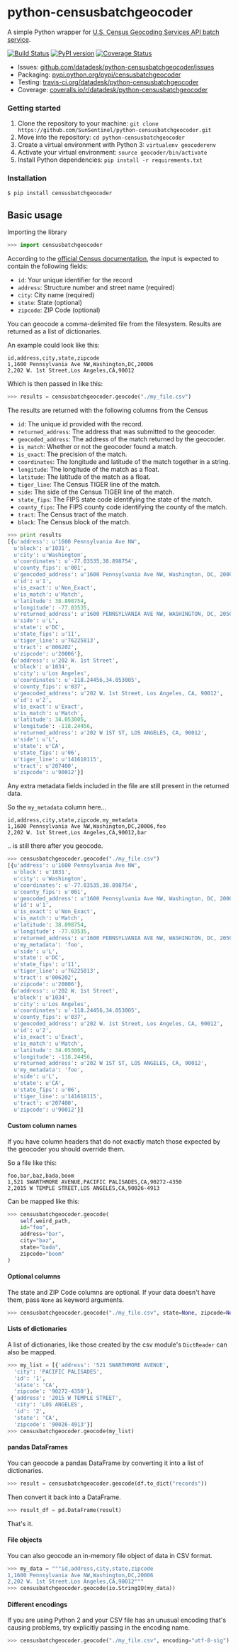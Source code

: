 # python-censusbatchgeocoder

A simple Python wrapper for [U.S. Census Geocoding Services API batch service](https://www.documentcloud.org/documents/3894452-Census-Geocoding-Services-API.html).

[![Build Status](https://travis-ci.org/datadesk/python-censusbatchgeocoder.png?branch=master)](https://travis-ci.org/datadesk/python-censusbatchgeocoder)
[![PyPI version](https://badge.fury.io/py/censusbatchgeocoder.png)](http://badge.fury.io/py/censusbatchgeocoder)
[![Coverage Status](https://coveralls.io/repos/datadesk/python-censusbatchgeocoder/badge.png?branch=master)](https://coveralls.io/r/datadesk/python-censusbatchgeocoder?branch=master)

* Issues: [github.com/datadesk/python-censusbatchgeocoder/issues](https://github.com/datadesk/python-censusbatchgeocoder/issues)
* Packaging: [pypi.python.org/pypi/censusbatchgeocoder](https://pypi.python.org/pypi/censusbatchgeocoder)
* Testing: [travis-ci.org/datadesk/python-censusbatchgeocoder](https://travis-ci.org/datadesk/python-censusbatchgeocoder)
* Coverage: [coveralls.io/r/datadesk/python-censusbatchgeocoder](https://coveralls.io/r/datadesk/python-censusbatchgeocoder)

### Getting started

1. Clone the repository to your machine: `git clone https://github.com/SunSentinel/python-censusbatchgeocoder.git`
2. Move into the repository: `cd python-censusbatchgeocoder`
3. Create a virtual environment with Python 3: `virtualenv geocoderenv`
4. Activate your virtual environment: `source geocoder/bin/activate`
5. Install Python dependencies: `pip install -r requirements.txt`

### Installation

```bash
$ pip install censusbatchgeocoder
```

## Basic usage

Importing the library

```python
>>> import censusbatchgeocoder
```

According to the [official Census documentation](https://www.documentcloud.org/documents/3894452-Census-Geocoding-Services-API.html), the input is expected to contain the following fields:

* ``id``: Your unique identifier for the record
* ``address``: Structure number and street name (required)
* ``city``: City name (required)
* ``state``: State (optional)
* ``zipcode``: ZIP Code (optional)

You can geocode a comma-delimited file from the filesystem. Results are returned as a list of dictionaries.

An example could look like this:

```text
id,address,city,state,zipcode
1,1600 Pennsylvania Ave NW,Washington,DC,20006
2,202 W. 1st Street,Los Angeles,CA,90012
```

Which is then passed in like this:

```python
>>> results = censusbatchgeocoder.geocode("./my_file.csv")
```

The results are returned with the following columns from the Census

* ``id``: The unique id provided with the record.
* ``returned_address``: The address that was submitted to the geocoder.
* ``geocoded_address``: The address of the match returned by the geocoder.
* ``is_match``: Whether or not the geocoder found a match.
* ``is_exact``: The precision of the match.
* ``coordinates``: The longitude and latitude of the match together in a string.
* ``longitude``: The longitude of the match as a float.
* ``latitude``: The latitude of the match as a float.
* ``tiger_line``: The Census TIGER line of the match.
* ``side``: The side of the Census TIGER line of the match.
* ``state_fips``: The FIPS state code identifying the state of the match.
* ``county_fips``: The FIPS county code identifying the county of the match.
* ``tract``: The Census tract of the match.
* ``block``: The Census block of the match.

```python
>>> print results
[{u'address': u'1600 Pennsylvania Ave NW',
  u'block': u'1031',
  u'city': u'Washington',
  u'coordinates': u'-77.03535,38.898754',
  u'county_fips': u'001',
  u'geocoded_address': u'1600 Pennsylvania Ave NW, Washington, DC, 20006',
  u'id': u'1',
  u'is_exact': u'Non_Exact',
  u'is_match': u'Match',
  u'latitude': 38.898754,
  u'longitude': -77.03535,
  u'returned_address': u'1600 PENNSYLVANIA AVE NW, WASHINGTON, DC, 20502',
  u'side': u'L',
  u'state': u'DC',
  u'state_fips': u'11',
  u'tiger_line': u'76225813',
  u'tract': u'006202',
  u'zipcode': u'20006'},
 {u'address': u'202 W. 1st Street',
  u'block': u'1034',
  u'city': u'Los Angeles',
  u'coordinates': u'-118.24456,34.053005',
  u'county_fips': u'037',
  u'geocoded_address': u'202 W. 1st Street, Los Angeles, CA, 90012',
  u'id': u'2',
  u'is_exact': u'Exact',
  u'is_match': u'Match',
  u'latitude': 34.053005,
  u'longitude': -118.24456,
  u'returned_address': u'202 W 1ST ST, LOS ANGELES, CA, 90012',
  u'side': u'L',
  u'state': u'CA',
  u'state_fips': u'06',
  u'tiger_line': u'141618115',
  u'tract': u'207400',
  u'zipcode': u'90012'}]
```

Any extra metadata fields included in the file are still present in the returned data.

So the ``my_metadata`` column here...

```text
id,address,city,state,zipcode,my_metadata
1,1600 Pennsylvania Ave NW,Washington,DC,20006,foo
2,202 W. 1st Street,Los Angeles,CA,90012,bar
```

.. is still there after you geocode.

```python
>>> censusbatchgeocoder.geocode("./my_file.csv")
[{u'address': u'1600 Pennsylvania Ave NW',
  u'block': u'1031',
  u'city': u'Washington',
  u'coordinates': u'-77.03535,38.898754',
  u'county_fips': u'001',
  u'geocoded_address': u'1600 Pennsylvania Ave NW, Washington, DC, 20006',
  u'id': u'1',
  u'is_exact': u'Non_Exact',
  u'is_match': u'Match',
  u'latitude': 38.898754,
  u'longitude': -77.03535,
  u'returned_address': u'1600 PENNSYLVANIA AVE NW, WASHINGTON, DC, 20502',
  u'my_metadata': 'foo',
  u'side': u'L',
  u'state': u'DC',
  u'state_fips': u'11',
  u'tiger_line': u'76225813',
  u'tract': u'006202',
  u'zipcode': u'20006'},
 {u'address': u'202 W. 1st Street',
  u'block': u'1034',
  u'city': u'Los Angeles',
  u'coordinates': u'-118.24456,34.053005',
  u'county_fips': u'037',
  u'geocoded_address': u'202 W. 1st Street, Los Angeles, CA, 90012',
  u'id': u'2',
  u'is_exact': u'Exact',
  u'is_match': u'Match',
  u'latitude': 34.053005,
  u'longitude': -118.24456,
  u'returned_address': u'202 W 1ST ST, LOS ANGELES, CA, 90012',
  u'my_metadata': 'foo',
  u'side': u'L',
  u'state': u'CA',
  u'state_fips': u'06',
  u'tiger_line': u'141618115',
  u'tract': u'207400',
  u'zipcode': u'90012'}]
```

#### Custom column names

If you have column headers that do not exactly match those expected by the geocoder you should override them.

So a file like this:

```text
foo,bar,baz,bada,boom
1,521 SWARTHMORE AVENUE,PACIFIC PALISADES,CA,90272-4350
2,2015 W TEMPLE STREET,LOS ANGELES,CA,90026-4913
```

Can be mapped like this:

```python
>>> censusbatchgeocoder.geocode(
    self.weird_path,
    id="foo",
    address="bar",
    city="baz",
    state="bada",
    zipcode="boom"
)
```

#### Optional columns

The state and ZIP Code columns are optional. If your data doesn't have them, pass ``None`` as keyword arguments.

```python
>>> censusbatchgeocoder.geocode("./my_file.csv", state=None, zipcode=None)
```

#### Lists of dictionaries

A list of dictionaries, like those created by the csv module's ``DictReader`` can also be mapped.

```python
>>> my_list = [{'address': '521 SWARTHMORE AVENUE',
  'city': 'PACIFIC PALISADES',
  'id': '1',
  'state': 'CA',
  'zipcode': '90272-4350'},
 {'address': '2015 W TEMPLE STREET',
  'city': 'LOS ANGELES',
  'id': '2',
  'state': 'CA',
  'zipcode': '90026-4913'}]
>>> censusbatchgeocoder.geocode(my_list)
```

#### pandas DataFrames

You can geocode a pandas DataFrame by converting it into a list of dictionaries.

```python
>>> result = censusbatchgeocoder.geocode(df.to_dict("records"))
```

Then convert it back into a DataFrame.

```python
>>> result_df = pd.DataFrame(result)
```

That's it.

#### File objects

You can also geocode an in-memory file object of data in CSV format.

```python
>>> my_data = """id,address,city,state,zipcode
1,1600 Pennsylvania Ave NW,Washington,DC,20006
2,202 W. 1st Street,Los Angeles,CA,90012"""
>>> censusbatchgeocoder.geocode(io.StringIO(my_data))
```

#### Different encodings

If you are using Python 2 and your CSV file has an unusual encoding that's causing problems, try explicitly passing in the encoding name.

```python
>>> censusbatchgeocoder.geocode("./my_file.csv", encoding="utf-8-sig")
```
